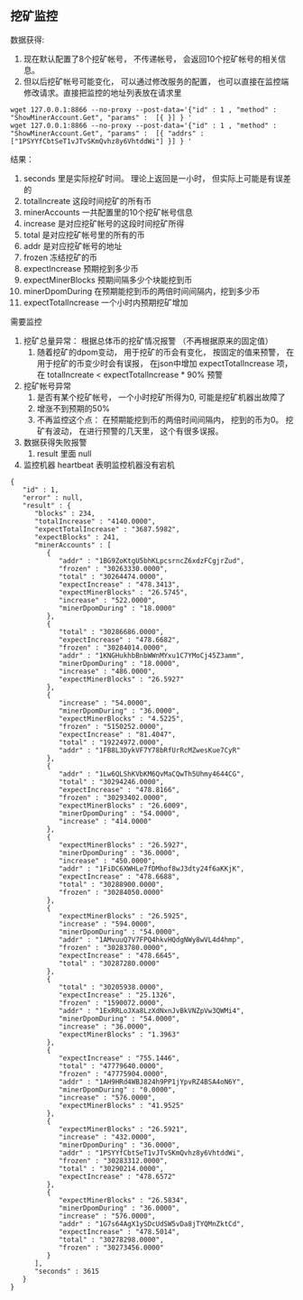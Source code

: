 ## 挖矿监控

数据获得:
 1. 现在默认配置了8个挖矿帐号， 不传递帐号， 会返回10个挖矿帐号的相关信息。
 1. 但以后挖矿帐号可能变化， 可以通过修改服务的配置， 也可以直接在监控端修改请求。直接把监控的地址列表放在请求里
```
wget 127.0.0.1:8866 --no-proxy --post-data='{"id" : 1 , "method" : "ShowMinerAccount.Get", "params" :  [{ }] } '
wget 127.0.0.1:8866 --no-proxy --post-data='{"id" : 1 , "method" : "ShowMinerAccount.Get", "params" :  [{ "addrs" : ["1PSYYfCbtSeT1vJTvSKmQvhz8y6VhtddWi"] }] } '
```

结果：
 1. seconds 里是实际挖矿时间。 理论上返回是一小时， 但实际上可能是有误差的
 2. totalIncreate 这段时间挖矿的所有币
 3. minerAccounts 一共配置里的10个挖矿帐号信息
 4. increase 是对应挖矿帐号的这段时间挖矿所得
 5. total 是对应挖矿帐号里的所有的币
 6. addr 是对应挖矿帐号的地址
 7. frozen 冻结挖矿的币
 8. expectIncrease 预期挖到多少币
 9. expectMinerBlocks 预期间隔多少个块能挖到币
 10. minerDpomDuring 在预期能挖到币的两倍时间间隔内，挖到多少币
 11. expectTotalIncrease  一个小时内预期挖矿增加

需要监控
 1. 挖矿总量异常： 根据总体币的挖矿情况报警 （不再根据原来的固定值）
    1. 随着挖矿的dpom变动， 用于挖矿的币会有变化， 按固定的值来预警， 在用于挖矿的币变少时会有误报， 在json中增加 expectTotalIncrease 项， 在 totalIncreate < expectTotalIncrease * 90% 预警
 1. 挖矿帐号异常
    1. 是否有某个挖矿帐号， 一个小时挖矿所得为0, 可能是挖矿机器出故障了
    1. 增涨不到预期的50%
    1. 不再监控这个点： 在预期能挖到币的两倍时间间隔内， 挖到的币为0。 挖矿有波动， 在进行预警的几天里， 这个有很多误报。
 1. 数据获得失败报警
    1. result 里面 null
 1. 监控机器 heartbeat 表明监控机器没有宕机

```
{
   "id" : 1,
   "error" : null,
   "result" : {
      "blocks" : 234,
      "totalIncrease" : "4140.0000",
      "expectTotalIncrease" : "3687.5982",
      "expectBlocks" : 241,
      "minerAccounts" : [
         {
            "addr" : "1BG9ZoKtgU5bhKLpcsrncZ6xdzFCgjrZud",
            "frozen" : "30263330.0000",
            "total" : "30264474.0000",
            "expectIncrease" : "478.3413",
            "expectMinerBlocks" : "26.5745",
            "increase" : "522.0000",
            "minerDpomDuring" : "18.0000"
         },
         {
            "total" : "30286686.0000",
            "expectIncrease" : "478.6682",
            "frozen" : "30284014.0000",
            "addr" : "1KNGHukhbBnbWWnMYxu1C7YMoCj45Z3amm",
            "minerDpomDuring" : "18.0000",
            "increase" : "486.0000",
            "expectMinerBlocks" : "26.5927"
         },
         {
            "increase" : "54.0000",
            "minerDpomDuring" : "36.0000",
            "expectMinerBlocks" : "4.5225",
            "frozen" : "5150252.0000",
            "expectIncrease" : "81.4047",
            "total" : "19224972.0000",
            "addr" : "1FB8L3DykVF7Y78bRfUrRcMZwesKue7CyR"
         },
         {
            "addr" : "1Lw6QLShKVbKM6QvMaCQwTh5Uhmy4644CG",
            "total" : "30294246.0000",
            "expectIncrease" : "478.8166",
            "frozen" : "30293402.0000",
            "expectMinerBlocks" : "26.6009",
            "minerDpomDuring" : "54.0000",
            "increase" : "414.0000"
         },
         {
            "expectMinerBlocks" : "26.5927",
            "minerDpomDuring" : "36.0000",
            "increase" : "450.0000",
            "addr" : "1FiDC6XWHLe7fDMhof8wJ3dty24f6aKKjK",
            "expectIncrease" : "478.6688",
            "total" : "30288900.0000",
            "frozen" : "30284050.0000"
         },
         {
            "expectMinerBlocks" : "26.5925",
            "increase" : "594.0000",
            "minerDpomDuring" : "54.0000",
            "addr" : "1AMvuuQ7V7FPQ4hkvHQdgNWy8wVL4d4hmp",
            "frozen" : "30283780.0000",
            "expectIncrease" : "478.6645",
            "total" : "30287280.0000"
         },
         {
            "total" : "30205938.0000",
            "expectIncrease" : "25.1326",
            "frozen" : "1590072.0000",
            "addr" : "1ExRRLoJXa8LzXdNxnJvBkVNZpVw3QWMi4",
            "minerDpomDuring" : "54.0000",
            "increase" : "36.0000",
            "expectMinerBlocks" : "1.3963"
         },
         {
            "expectIncrease" : "755.1446",
            "total" : "47779640.0000",
            "frozen" : "47775904.0000",
            "addr" : "1AH9HRd4WBJ824h9PP1jYpvRZ4BSA4oN6Y",
            "minerDpomDuring" : "0.0000",
            "increase" : "576.0000",
            "expectMinerBlocks" : "41.9525"
         },
         {
            "expectMinerBlocks" : "26.5921",
            "increase" : "432.0000",
            "minerDpomDuring" : "36.0000",
            "addr" : "1PSYYfCbtSeT1vJTvSKmQvhz8y6VhtddWi",
            "frozen" : "30283312.0000",
            "total" : "30290214.0000",
            "expectIncrease" : "478.6572"
         },
         {
            "expectMinerBlocks" : "26.5834",
            "minerDpomDuring" : "36.0000",
            "increase" : "576.0000",
            "addr" : "1G7s64AgX1ySDcUdSW5vDa8jTYQMnZktCd",
            "expectIncrease" : "478.5014",
            "total" : "30278298.0000",
            "frozen" : "30273456.0000"
         }
      ],
      "seconds" : 3615
   }
}

```
